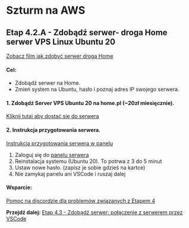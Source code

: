# Szturm na AWS 

## Etap 4.2.A - Zdobądź serwer- droga Home serwer VPS Linux Ubuntu 20 

[Zobacz film jak zdobyć serwer drogą Home](https://www.youtube.com/watch?v=tPJtGVnHAVM)



#### Cel:
- Zdobądź serwer na Home. 
- Zmień system na Ubuntu, hasło i poznaj adres IP swojego serwera.

#### 1. Zdobądź Server VPS Ubuntu 20 na home.pl (~20zł miesięcznie).

[Kliknij tutaj aby dostać się do serwera](http://bityl.pl/hhLNr)


#### 2. Instrukcja przygotowania serwera.

[Instrukcja przygotowania serwera w panelu](http://bityl.pl/0IW1J)

1. Zaloguj się do [panelu serwera](https://cp.homecloud.pl/)
2. Reinstalacja systemu (Ubuntu 20). To potrwa z 3 do 5 minut
3. Ustaw nowe hasło. (zapisz je sobie gdzieś na kartce)
4. Nie zamykaj panelu ani VSCode i ruszaj dalej


#### Wsparcie:

[Pomoc na discordzie dla problemów związanych z Etapem 4](https://discord.gg/8YQAaBHh3u)




**Przejdź dalej:** [Etap 4.3 - Zdobądź serwer: połączenie z serwerem przez VSCode](https://github.com/ZPXD/flaga/blob/main/instrukcje/etap_4_3_zdobadz_serwer_polaczenie.md)
